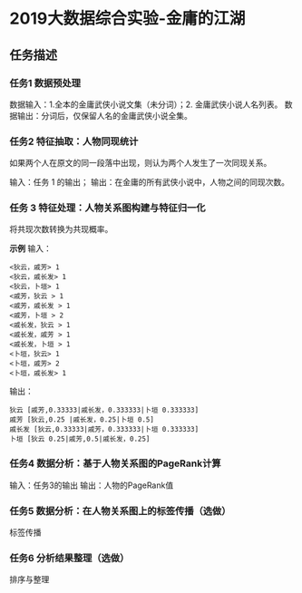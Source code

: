 # 2019大数据综合实验-金庸的江湖

## 任务描述

### 任务1 数据预处理 

数据输入：1.全本的金庸武侠小说文集（未分词）；2. 金庸武侠小说人名列表。
数据输出：分词后，仅保留人名的金庸武侠小说全集。 

### 任务2 特征抽取：人物同现统计 

如果两个人在原文的同一段落中出现，则认为两个人发生了一次同现关系。  

输入：任务 1 的输出；
输出：在金庸的所有武侠小说中，人物之间的同现次数。 

### 任务 3 特征处理：人物关系图构建与特征归一化 

将共现次数转换为共现概率。

**示例**
输入：

```
<狄云，戚芳> 1
<狄云，戚长发> 1
<狄云，卜垣> 1
<戚芳，狄云 > 1
<戚芳，戚长发 > 1
<戚芳，卜垣 > 2
<戚长发，狄云 > 1
<戚长发，戚芳 > 1
<戚长发，卜垣 > 1
<卜垣，狄云> 1
<卜垣，戚芳> 2
<卜垣，戚长发> 1
```

输出：

```
狄云 [戚芳,0.33333|戚长发，0.333333|卜垣 0.333333]
戚芳 [狄云,0.25 |戚长发，0.25|卜垣 0.5]
戚长发 [狄云,0.33333|戚芳，0.333333|卜垣 0.333333]
卜垣 [狄云 0.25|戚芳,0.5|戚长发，0.25] 
```

### 任务4 数据分析：基于人物关系图的PageRank计算 

输入：任务3的输出
输出：人物的PageRank值 

### 任务5 数据分析：在人物关系图上的标签传播（选做）

标签传播

### 任务6 分析结果整理（选做）  

排序与整理

